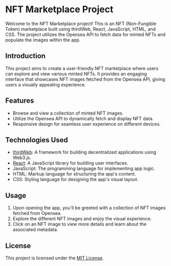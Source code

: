 # NFT Marketplace Project

Welcome to the NFT Marketplace project! This is an NFT (Non-Fungible Token) marketplace built using thirdWeb, React, JavaScript, HTML, and CSS. The project utilizes the Opensea API to fetch data for minted NFTs and populate the images within the app.

## Introduction
This project aims to create a user-friendly NFT marketplace where users can explore and view various minted NFTs. It provides an engaging interface that showcases NFT images fetched from the Opensea API, giving users a visually appealing experience.

## Features
- Browse and view a collection of minted NFT images.
- Utilize the Opensea API to dynamically fetch and display NFT data.
- Responsive design for seamless user experience on different devices.

## Technologies Used
- [thirdWeb](https://thirdweb.io/): A framework for building decentralized applications using Web3.js.
- [React](https://reactjs.org/): A JavaScript library for building user interfaces.
- JavaScript: The programming language for implementing app logic.
- HTML: Markup language for structuring the app's content.
- CSS: Styling language for designing the app's visual layout.

## Usage
1. Upon opening the app, you'll be greeted with a collection of NFT images fetched from Opensea.
2. Explore the different NFT images and enjoy the visual experience.
3. Click on an NFT image to view more details and learn about the associated metadata.

## License
This project is licensed under the [MIT License](LICENSE).

